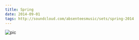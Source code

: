 ```yaml
---
title: Spring
date: 2014-09-01
tags: http://soundcloud.com/absenteesmusic/sets/spring-2014
---
```


![pic](https://unsplash.it/450/450?image=106)
